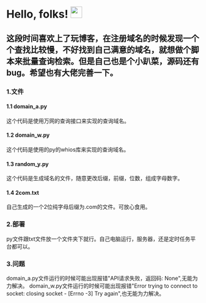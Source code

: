 # Hello, folks! <img src="https://raw.githubusercontent.com/MartinHeinz/MartinHeinz/master/wave.gif" width="30px">
## 这段时间喜欢上了玩博客，在注册域名的时候发现一个个查找比较慢，不好找到自己满意的域名，就想做个脚本来批量查询检索。但是自己也是个小趴菜，源码还有bug。希望也有大佬完善一下。
### 1.文件
#### 1.1 domain_a.py
  这个代码是使用万网的查询接口来实现的查询域名。
#### 1.2 domain_w.py
  这个代码是使用的py的whios库来实现的查询域名。
#### 1.3 random_y.py
  这个代码是生成域名的文件，随意更改后缀，前缀，位数，组成字母数字。
#### 1.4 2com.txt
  自己生成的一个2位纯字母后缀为.com的文件。可放心食用。
### 2.部署
  py文件跟txt文件放一个文件夹下就行。自己电脑运行，服务器，还是定时任务平台都可以。
### 3.问题
  domain_a.py文件运行的时候可能出现报错"API请求失败，返回码: None",无能为力解决。
  domain_w.py文件运行的时候可能出现报错"Error trying to connect to socket: closing socket - [Errno -3] Try again",也无能为力解决。

